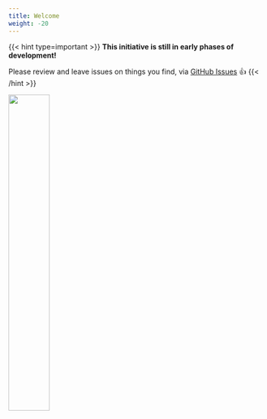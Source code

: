 ```yaml
---
title: Welcome
weight: -20
---
```


{{< hint type=important >}}
**This initiative is still in early phases of development!**

Please review and leave issues on things you find, via [GitHub Issues](https://github.com/Azure/azure-monitor-baseline-alerts/issues) 👍
{{< /hint >}}

<img src="../img/amba_logo.png" width=40%>

